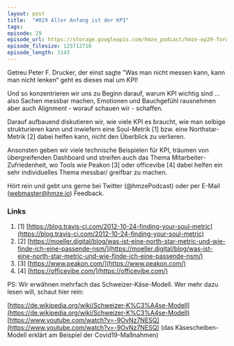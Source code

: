 ```yaml
---
layout: post
title:  "#029 Aller Anfang ist der KPI"
tags:
episode: 29
episode_url: https://storage.googleapis.com/hmze_podcast/hmze-ep29-forward.mp3
episode_filesize: 125712718
episode_length: 3143
---
```


Getreu Peter F. Drucker, der einst sagte "Was man nicht messen kann, kann man nicht lenken“ geht es dieses mal um KPI!

Und so konzentrieren wir uns zu Beginn darauf, warum KPI wichtig sind ... also Sachen messbar machen, Emotionen und Bauchgefühl rausnehmen aber auch Alignment - worauf schauen wir - schaffen.

Darauf aufbauend diskutieren wir, wie viele KPI es braucht, wie man selbige strukturieren kann und inwiefern eine Soul-Metrik [1] bzw. eine Northstar-Metrik [2] dabei helfen kann, nicht den Überblick zu verlieren.

Ansonsten geben wir viele technische Beispielen für KPI, träumen von übergreifenden Dashboard und streifen auch das Thema Mitarbeiter-Zufriedenheit, wo Tools wie Peakon [3] oder officevibe [4] dabei helfen ein sehr individuelles Thema messbar/ greifbar zu machen.

Hört rein und gebt uns gerne bei Twitter (@hmzePodcast) oder per E-Mail (webmaster@hmze.io) Feedback.

### Links ###
1. [1] [https://blog.travis-ci.com/2012-10-24-finding-your-soul-metric](https://blog.travis-ci.com/2012-10-24-finding-your-soul-metric)
2. [2] [https://moeller.digital/blog/was-ist-eine-north-star-metric-und-wie-finde-ich-eine-passende-nsm/](https://moeller.digital/blog/was-ist-eine-north-star-metric-und-wie-finde-ich-eine-passende-nsm/)
3. [3] [https://www.peakon.com/](https://www.peakon.com/)
4. [4] [https://officevibe.com/](https://officevibe.com/)

PS: Wir erwähnen mehrfach das Schweizer-Käse-Modell. Wer mehr dazu lesen will, schaut hier rein:

[https://de.wikipedia.org/wiki/Schweizer-K%C3%A4se-Modell](https://de.wikipedia.org/wiki/Schweizer-K%C3%A4se-Modell)  
[https://www.youtube.com/watch?v=-9OvNz7NESQ](https://www.youtube.com/watch?v=-9OvNz7NESQ) (das Käsescheiben-Modell erklärt am Beispiel der Covid19-Maßnahmen)